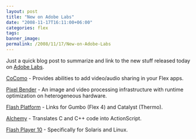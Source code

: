 ```yaml
---
layout: post
title: "New on Adobe Labs"
date: "2008-11-17T16:11:00+06:00"
categories: flex 
tags: 
banner_image: 
permalink: /2008/11/17/New-on-Adobe-Labs
---
```


Just a quick blog post to summarize and link to the new stuff released today on <a href="http://labs.adobe.com">Adobe Labs</a>.

<a href="http://labs.adobe.com/technologies/cocomo/">CoComo</a> - Provides abilities to add video/audio sharing in your Flex apps.

<a href="http://labs.adobe.com/technologies/pixelbender/">Pixel Bender</a> - An image and video processing infrastructure with runtime optimization on heterogeneous hardware.

<a href="http://labs.adobe.com/technologies/flash/">Flash Platform</a> - Links for Gumbo (Flex 4) and Catalyst (Thermo).

<a href="http://labs.adobe.com/technologies/alchemy/">Alchemy</a> - Translates C and C++ code into ActionScript.

<a href="http://labs.adobe.com/technologies/flashplayer10/">Flash Player 10</a> - Specifically for Solaris and Linux.